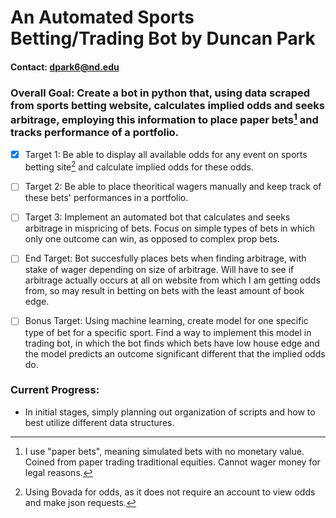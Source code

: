 # An Automated Sports Betting/Trading Bot by Duncan Park
#### Contact: dpark6@nd.edu




### Overall Goal: Create a bot in python that, using data scraped from sports betting website, calculates implied odds and seeks arbitrage, employing this information to place paper bets[^1] and tracks performance of a portfolio.


- [x] Target 1: Be able to display all available odds for any event on sports betting site[^2] and calculate implied odds for these odds.


- [ ] Target 2: Be able to place theoritical wagers manually and keep track of these bets' performances in a portfolio.


- [ ] Target 3: Implement an automated bot that calculates and seeks arbitrage in mispricing of bets. Focus on simple types of bets in which only one outcome can win, as opposed to complex prop bets.


- [ ] End Target: Bot succesfully places bets when finding arbitrage, with stake of wager depending on size of arbitrage. Will have to see if arbitrage actually occurs at all on website from which I am getting odds from, so may result in betting on bets with the least amount of book edge.


- [ ] Bonus Target: Using machine learning, create model for one specific type of bet for a specific sport. Find a way to implement this model in trading bot, in which the bot finds which bets have low house edge and the model predicts an outcome significant different that the implied odds do.



### Current Progress:
- In initial stages, simply planning out organization of scripts and how to best utilize different data structures.



[^1]: I use "paper bets", meaning simulated bets with no monetary value. Coined from paper trading traditional equities. Cannot wager money for legal reasons. 

[^2]: Using Bovada for odds, as it does not require an account to view odds and make json requests.
